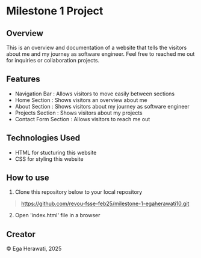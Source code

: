 # Milestone 1 Project


## Overview

This is an overview and documentation of a website that tells the visitors about me and my journey as software engineer. Feel free to reached me out for inquiries or collaboration projects.


## Features

* Navigation Bar : Allows visitors to move easily between sections
* Home Section : Shows visitors an overview about me
* About Section : Shows visitors about my journey as software engineer
* Projects Section : Shows visitors about my projects
* Contact Form Section : Allows visitors to reach me out


## Technologies Used

* HTML for stucturing this website
* CSS for styling this website


## How to use

1. Clone this repository below to your local repository

> https://github.com/revou-fsse-feb25/milestone-1-egaherawati10.git

2. Open 'index.html' file in a browser

## Creator

&copy; Ega Herawati, 2025